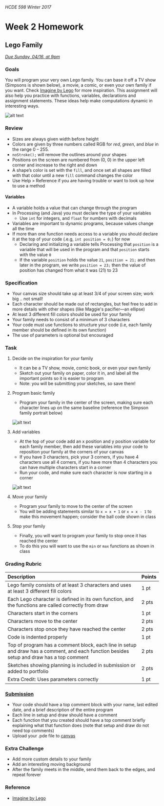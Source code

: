 _HCDE 598 Winter 2017_
# Week 2 Homework

## Lego Family
_[Due Sunday, 04/16, at 9pm](https://canvas.uw.edu/courses/1158649/assignments/3672953)_

### Goals
You will program your very own Lego family. You can base it off a TV show (Simpsons is shown below), a movie, a comic, or even your own family if you want. Check [Imagine by Lego](https://www.prote.in/journal/articles/imagine-by-lego) for more inspiration. This assignment will also help you practice with functions, variables, declarations and assignment statements. These ideas help make computations dynamic in interesting ways.

![alt text][simpsons]

### Review
* Sizes are always given width before height
* Colors are given by three numbers called RGB for _red_, _green_, and _blue_ in the range 0 – 255. 
* `noStroke();` will remove the outlines around your shapes
* Positions on the screen are numbered from (0, 0) in the upper left corner and increase to the right and down
* A shape’s color is set with the `fill`, and once set all shapes are filled with that color until a new `fill` command changes the color
* Use Help > Reference if you are having trouble or want to look up how to use a method

#### Variables
* A variable holds a value that can change through the program
* In Processing (and Java) you must declare the type of your variables
	* Use `int` for integers, and `float` for numbers with decimals
* Variables are important to dynamic programs, because values change all the time
* If more than one function needs access to a variable you should declare it at the top of your code (.e.g, `int position = 0;`) for now
	* Declaring and initializing a variable tells Processing that `position` is a variable that will be used in the program and that `position` starts with the value `0`
	* If the variable `position` holds the value `21`, `position = 21;` and then later in the program, we write `position = 23;` then the value of position has changed from what it was (21) to 23

### Specification
* Your canvas size should take up at least 3/4 of your screen size; work big .. not small!
* Each character should be made out of rectangles, but feel free to add in more details with other shapes (like Maggie's pacifier—an ellipse)
* At least 3 different fill colors should be used for your family
* Your family needs to consist of a minimum of 3 characters
* Your code must use functions to structure your code (i.e, each family member should be defined in its own function)
* The use of parameters is optional but encouraged

### Task
1. Decide on the inspiration for your family
	* It can be a TV show, movie, comic book, or even your own family
	* Sketch out your family on paper, color it in, and label all the important points so it is easier to program
	* Note: you will be submitting your sketches, so save them!
2. Program basic family
	* Program your family in the center of the screen, making sure each character lines up on the same baseline (reference the Simpson family portrait below)

	![alt text][simpsons-middle]
	
3. Add variables
	* At the top of your code add an x position and y position variable for each family member, then add these variables into your code to reposition your family at the corners of your canvas
	* If you have 3 characters, pick your 3 corners, if you have 4 characters use all 4 corners, if you have more than 4 characters you can have multiple characters start in a corner
	* Run your code, and make sure each character is now starting in a corner

	![alt text][simpsons-corners]

4. Move your family
	* Program your family to move to the center of the screen
	* You will be adding statements similar to `x = x + 1` or `x = x - 1` to make this movement happen; consider the ball code shown in class

5. Stop your family
	* Finally, you will want to program your family to stop once it has reached the center
	* To do this you will want to use the `min` or `max` functions as shown in class

### Grading Rubric

| Description | Points |
| :--- | :--- |
| Lego family consists of at least 3 characters and uses at least 3 different fill colors | 1 pt |
| Each Lego character is defined in its own function, and the functions are called correctly from draw | 2 pts |
| Characters start in the corners | 1 pt |
| Characters move to the center | 2 pts |
| Characters stop once they have reached the center | 2 pts |
| Code is indented properly | 1 pt |
| Top of program has a comment block, each line in setup and draw has a comment, and each function besides setup and draw has a top comment | 2 pts |
| Sketches showing planning is included in submission or added to portfolio | 2 pts |
| Extra Credit: Uses parameters correctly | 1 pt |


### [Submission](https://canvas.uw.edu/courses/1158649/assignments/3672953)
* Your code should have a top comment block with your name, last edited date, and a brief description of the entire program
* Each line in setup and draw should have a comment
* Each function that you created should have a top comment briefly explaining what that function does (note that setup and draw do not need top comments)
* Upload your .pde file to [canvas](https://canvas.uw.edu/courses/1158649/assignments/3672953)

### Extra Challenge
* Add more custom details to your family
* Add an interesting moving background
* After the family meets in the middle, send them back to the edges, and repeat forever

### Reference
* [Imagine by Lego](https://www.prote.in/journal/articles/imagine-by-lego)

[simpsons]: https://github.com/susanev/uw-stars-cse/blob/master/exploring-cs/lessons/week3/homework/images/simpsons.png "Simpsons Lego Family"

[simpsons-middle]: https://github.com/susanev/uw-stars-cse/blob/master/exploring-cs/lessons/week3/homework/images/simpsons_middle.png "Simpsons Lego Family in the middle of the screen"

[simpsons-corners]: https://github.com/susanev/uw-stars-cse/blob/master/exploring-cs/lessons/week3/homework/images/simpsons_corners.png "Simpsons Lego Family in the corners of the screen"

